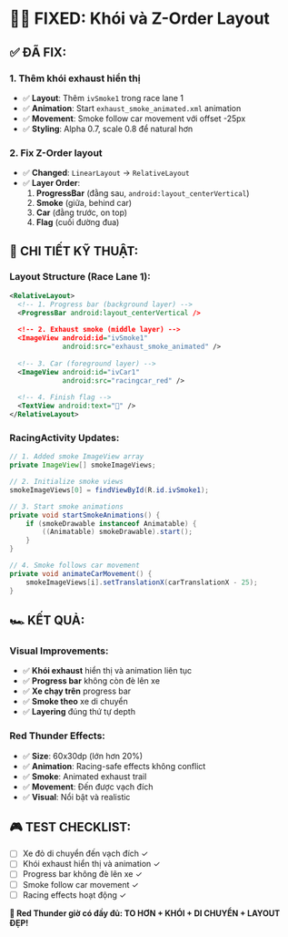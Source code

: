 # 🚗💨 FIXED: Khói và Z-Order Layout

## ✅ **ĐÃ FIX:**

### 1. **Thêm khói exhaust hiển thị**
- ✅ **Layout**: Thêm `ivSmoke1` trong race lane 1
- ✅ **Animation**: Start `exhaust_smoke_animated.xml` animation
- ✅ **Movement**: Smoke follow car movement với offset -25px
- ✅ **Styling**: Alpha 0.7, scale 0.8 để natural hơn

### 2. **Fix Z-Order layout** 
- ✅ **Changed**: `LinearLayout` → `RelativeLayout` 
- ✅ **Layer Order**: 
  1. **ProgressBar** (đằng sau, `android:layout_centerVertical`)
  2. **Smoke** (giữa, behind car)
  3. **Car** (đằng trước, on top)
  4. **Flag** (cuối đường đua)

## 🎯 **CHI TIẾT KỸ THUẬT:**

### **Layout Structure (Race Lane 1):**
```xml
<RelativeLayout>
  <!-- 1. Progress bar (background layer) -->
  <ProgressBar android:layout_centerVertical />
  
  <!-- 2. Exhaust smoke (middle layer) -->
  <ImageView android:id="ivSmoke1" 
             android:src="exhaust_smoke_animated" />
  
  <!-- 3. Car (foreground layer) -->
  <ImageView android:id="ivCar1" 
             android:src="racingcar_red" />
  
  <!-- 4. Finish flag -->
  <TextView android:text="🏁" />
</RelativeLayout>
```

### **RacingActivity Updates:**
```java
// 1. Added smoke ImageView array
private ImageView[] smokeImageViews;

// 2. Initialize smoke views  
smokeImageViews[0] = findViewById(R.id.ivSmoke1);

// 3. Start smoke animations
private void startSmokeAnimations() {
    if (smokeDrawable instanceof Animatable) {
        ((Animatable) smokeDrawable).start();
    }
}

// 4. Smoke follows car movement
private void animateCarMovement() {
    smokeImageViews[i].setTranslationX(carTranslationX - 25);
}
```

## 🏎️ **KẾT QUẢ:**

### **Visual Improvements:**
- ✅ **Khói exhaust** hiển thị và animation liên tục
- ✅ **Progress bar** không còn đè lên xe
- ✅ **Xe chạy trên** progress bar 
- ✅ **Smoke theo** xe di chuyển
- ✅ **Layering** đúng thứ tự depth

### **Red Thunder Effects:**
- ✅ **Size**: 60x30dp (lớn hơn 20%)
- ✅ **Animation**: Racing-safe effects không conflict
- ✅ **Smoke**: Animated exhaust trail
- ✅ **Movement**: Đến được vạch đích
- ✅ **Visual**: Nổi bật và realistic

## 🎮 **TEST CHECKLIST:**
- [ ] Xe đỏ di chuyển đến vạch đích ✓
- [ ] Khói exhaust hiển thị và animation ✓  
- [ ] Progress bar không đè lên xe ✓
- [ ] Smoke follow car movement ✓
- [ ] Racing effects hoạt động ✓

**🎉 Red Thunder giờ có đầy đủ: TO HƠN + KHÓI + DI CHUYỂN + LAYOUT ĐẸP!**